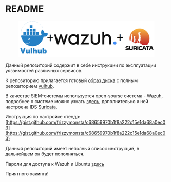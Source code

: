# README

<figure><img src=".gitbook/assets/readme.png" alt=""><figcaption></figcaption></figure>

Данный репозиторий содержит в себе инструкции по эксплуатации уязвимостей различных сервисов.

К репозиторию прилагается готовый [образ диска](https://disk.yandex.ru/d/iMNWZ4ETrjLUEg) с полным репозиторием [vulhub](https://github.com/vulhub/vulhub?ysclid=lpwf56e544559765125).

В качестве SIEM-системы используется open-sourse система - Wazuh, подробнее о системе можно узнать [здесь](https://wazuh.com), дополнительно к ней настроена IDS  [Suricata](https://suricata.io/).

Инструкция по настройке стенда: [https://gist.github.com/frizzymonsta/c68659970b1f8a222c15e1da68a0ec03](https://gist.github.com/frizzymonsta/c68659970b1f8a222c15e1da68a0ec03)

Данный репозиторий имеет неполный список инструкций, в дальнейшем он будет пополняться.

Пароли для доступа к Wazuh и Ubuntu [здесь](https://github.com/ZHIRspb/project/accesses.txt)

Приятного хакинга!
